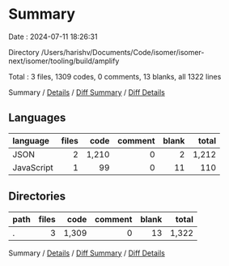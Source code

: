 # Summary

Date : 2024-07-11 18:26:31

Directory /Users/harishv/Documents/Code/isomer/isomer-next/isomer/tooling/build/amplify

Total : 3 files,  1309 codes, 0 comments, 13 blanks, all 1322 lines

Summary / [Details](details.md) / [Diff Summary](diff.md) / [Diff Details](diff-details.md)

## Languages
| language | files | code | comment | blank | total |
| :--- | ---: | ---: | ---: | ---: | ---: |
| JSON | 2 | 1,210 | 0 | 2 | 1,212 |
| JavaScript | 1 | 99 | 0 | 11 | 110 |

## Directories
| path | files | code | comment | blank | total |
| :--- | ---: | ---: | ---: | ---: | ---: |
| . | 3 | 1,309 | 0 | 13 | 1,322 |

Summary / [Details](details.md) / [Diff Summary](diff.md) / [Diff Details](diff-details.md)